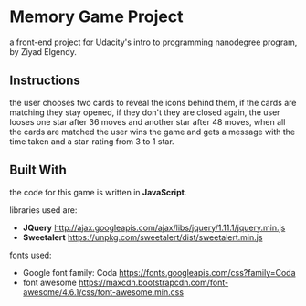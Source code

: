 # Memory Game Project
a front-end project for Udacity's intro to programming nanodegree program, by Ziyad Elgendy.


## Instructions
the user chooses two cards to reveal the icons behind them, if the cards are matching they stay opened, if they don't they are closed again, the user looses one star after 36 moves and another star after 48 moves, when all the cards are matched the user wins the game and gets a message with the time taken and a star-rating from 3 to 1 star.

## Built With
the code for this game is  written in **JavaScript**.

libraries used are:
- **JQuery**
    http://ajax.googleapis.com/ajax/libs/jquery/1.11.1/jquery.min.js
- **Sweetalert**
    https://unpkg.com/sweetalert/dist/sweetalert.min.js
    
fonts used:
- Google font family: Coda
    https://fonts.googleapis.com/css?family=Coda
- font awesome
    https://maxcdn.bootstrapcdn.com/font-awesome/4.6.1/css/font-awesome.min.css

